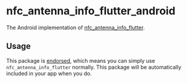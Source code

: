 # nfc_antenna_info_flutter_android

The Android implementation of [nfc_antenna_info_flutter][nfc_antenna_info_flutter_link].

## Usage

This package is [endorsed][endorsed_link], which means you can simply use `nfc_antenna_info_flutter`
normally. This package will be automatically included in your app when you do.

[endorsed_link]: https://flutter.dev/docs/development/packages-and-plugins/developing-packages#endorsed-federated-plugin

[nfc_antenna_info_flutter_link]: https://pub.dev/packages/nfc_antenna_info_flutter